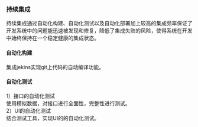 
### 持续集成
持续集成通过自动化构建、自动化测试以及自动化部署加上较高的集成频率保证了开发系统中的问题能迅速被发现和修复，降低了集成失败的风险，使得系统在开发中始终保持在一个稳定健康的集成状态。

#### 自动化构建  
集成jekins实现git上代码的自动编译功能。  
	
#### 自动化测试  
1）接口的自动化测试  
	使用模拟数据，对接口进行全面性，完整性进行测试。    
2）UI的自动化测试   
	结合测试工具，实现UI的的自动化测试。



